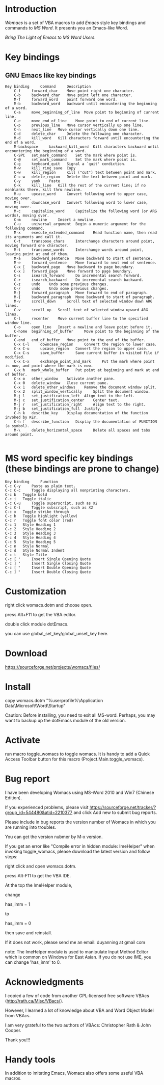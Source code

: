 # Introduction

*Womacs* is a set of VBA macros to add *Emacs* style key bindings and commands to *MS Word*. It presents you an Emacs-like Word.


*Bring The Light of Emacs to MS Word Users.*

# Key bindings
## GNU Emacs like key bindings
```
Key binding 	Command 	Description 
    C-f 	forward_char 	Move point right one character.
    C-b 	backward_char 	Move point left one character.
    M-f 	forward_word 	point forward one word.
    M-b 	backward_word 	backward until encountering the beginning of a word.
    C-a 	move_beginning_of_line 	Move point to beginning of current line.
    C-e 	move_end_of_line 	Move point to end of current line.
    C-p 	previous_line 	Move cursor vertically up one line.
    C-n 	next_line 	Move cursor vertically down one line.
    C-d 	delete_char 	Delete the following one character.
    M-d 	kill_word 	Kill characters forward until encountering the end of a word.
    M-backspace 	backward_kill_word 	Kill characters backward until encountering the beginning of a word.
    C-SPC 	set_mark_command 	Set the mark where point is.
    C-@ 	set_mark_command 	Set the mark where point is.
    C-g 	keyboard_quit 	Signal a `quit' condiction.
    M-w 	kill_ring_save 	Copy
    C-w 	kill_region 	Kill ("cut") text between point and mark.
    C-c w 	delete_region 	Delete the text between point and mark.
    C-y 	yank 	Paste
    C-k 	kill_line 	Kill the rest of the current line; if no nonblanks there, kill thru newline.
    M-u 	upcase_word 	Convert following word to upper case, moving over.
    M-l 	downcase_word 	Convert following word to lower case, moving over.
    M-c 	capitalize_word 	Capitalize the following word (or ARG words), moving over.
    C-m 	newline 	Insert a newline.
    C-u 	universal_argument 	Begin a numeric argument for the following command.
    M-x 	execute_extended_command 	Read function name, then read its arguments and call it.
    C-t 	transpose_chars 	Interchange characters around point, moving forward one character.
    M-t 	transpose_words 	Interchange words around point, leaving point at end of them.
    M-a 	backward_sentence 	Move backward to start of sentence.
    M-e 	forward_sentence 	Move forward to next end of sentence.
    C-x [ 	backward_page 	Move backward to page boundary.
    C-x ] 	forward_page 	Move forward to page boundary.
    C-s 	isearch_forward 	Do incremental search forward.
    C-r 	isearch_backward 	Do incremental search backward.
    C-z 	undo 	Undo some previous changes.
    C-/ 	undo 	Undo some previous changes.
    M-} 	forward_paragraph 	Move forward to end of paragraph.
    M-{ 	backward_paragraph 	Move backward to start of paragraph.
    M-v 	scroll_down 	Scroll text of selected window down ARG lines.
    C-v 	scroll_up 	Scroll text of selected window upward ARG lines.
    C-l 	recenter 	Move current buffer line to the specified window line.
    C-o 	open_line 	Insert a newline and leave point before it.
    C-home 	beginning_of_buffer 	Move point to the beginning of the buffer.
    C-end 	end_of_buffer 	Move point to the end of the buffer.
    C-x C-l 	downcase_region 	Convert the region to lower case.
    C-x C-u 	upcase_region 	Convert the region to upper case.
    C-x C-s 	save_buffer 	Save current buffer in visited file if modified.
    C-x C-x 	exchange_point_and_mark 	Put the mark where point is now, and point where the mark is now.
    C-x h 	mark_whole_buffer 	Put point at beginning and mark at end of buffer.
    C-x o 	other_window 	Activate another pane.
    C-x 0 	delete_window 	Close current pane.
    C-x 1 	delete_other_windows 	Remove the document window split.
    C-x 2 	split_window_vertically 	Split the document window.
    M-j l 	set_justification_left 	Align text to the left.
    M-j c 	set_justification_center 	Center text.
    M-j r 	set_justification_right 	Align text to the right.
    M-j b 	set_justification_full 	Justify.
    C-h k 	describe_key 	Display documentation of the function invoked by KEY.
    C-h f 	describe_function 	Display the documentation of FUNCTION (a symbol).
    M-\ 	delete_horizontal_space 	Delete all spaces and tabs around point.
    
```

# MS word specific key bindings (these bindings are prone to change) 

```
Key binding 	Function
C-c C-y 	Paste as plain text.
C-c C-c 	Toggle displaying all nonprinting characters.
C-c b 	Toggle bold
C-c i 	Toggle italic
C-c C-u 	Toggle superscript, such as X2
C-c C-l 	Toggle subscript, such as X2
C-c x 	Toggle strike through
C-c h 	Toggle highlight (yellow)
C-c r 	Toggle font color (red)
C-c 1 	Style Heading 1
C-c 2 	Style Heading 2
C-c 3 	Style Heading 3
C-c 4 	Style Heading 4
C-c 5 	Style Heading 5
C-c n 	Style Normal
C-c d 	Style Normal Indent
C-c t 	Style Title
C-c [ ' 	Insert Single Opening Quote
C-c ] ' 	Insert Single Closing Quote
C-c [ " 	Insert Double Opening Quote
C-c ] " 	Insert Double Closing Quote
```

# Customization

right click womacs.dotm and choose open.

press Alt+F11 to get the VBA editor.

double click module dotEmacs.

you can use global_set_key/global_unset_key here.


# Download

https://sourceforge.net/projects/womacs/files/

# Install

copy womacs.dotm "%userprofile%\Application Data\Microsoft\Word\Startup"

Caution: Before installing, you need to exit all MS-word. Perhaps, you may want to backup up the dotEmacs module of the old version.
# Activate

run macro toggle_womacs to toggle womacs. It is handy to add a Quick Access Toolbar button for this macro (Project.Main.toggle_womacs).
# Bug report

I have been developing Womacs using MS-Word 2010 and Win7 (Chinese Edition).

If you experienced problems, please visit https://sourceforge.net/tracker/?group_id=544480&atid=2210377 and click Add new to submit bug reports.

Please include in bug reports the version number of Womacs in which you are running into troubles.

You can get the version nubmer by M-x version.

If you get an error like "Compile error in hidden module: ImeHelper" when invoking toggle_womacs, please download the latest version and follow steps:

right click and open womacs.dotm.

press Alt-F11 to get the VBA IDE.

At the top the ImeHelper module,

change

has_imm = 1

to

has_imm = 0

then save and reinstall.

If it does not work, please send me an email: duyanning at gmail com

note: The ImeHelper module is used to manipulate Input Method Editor which is common on Windows for East Asian. If you do not use IME, you can change 'has_imm' to 0.


# Acknowledgments

I copied a few of code from another GPL-licensed free software VBAcs (http://rath.ca/Misc/VBacs/).

However, I learned a lot of knowledge about VBA and Word Object Model from VBAcs.

I am very grateful to the two authors of VBAcs: Christopher Rath & John Cooper.

Thank you!!!
# Handy tools

In addition to imitating Emacs, Womacs also offers some useful VBA macros. 
